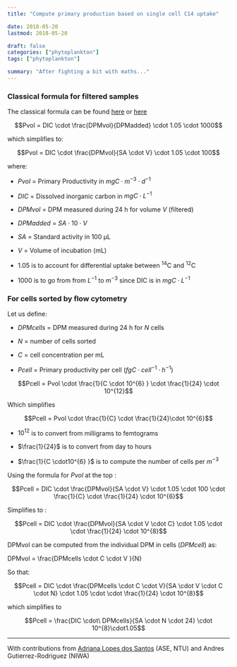 ```yaml
---
title: "Compute primary production based on single cell C14 uptake"

date: 2018-05-20
lastmod: 2018-05-20

draft: false
categories: ["phytoplankton"]
tags: ["phytoplankton"]

summary: "After fighting a bit with maths..."
---
```


### Classical formula for filtered samples

The classical formula can be found [here](http://hahana.soest.hawaii.edu/hot/protocols/chap14.html) or [here](http://www.montana.edu/priscu/documents/LTER-methods-web-page/Method_Manual_AC_22_Feb_2017.pdf)

$$Pvol = DIC \cdot \frac{DPMvol}{DPMadded} \cdot 1.05 \cdot 1000$$

which simplifies to:

$$Pvol = DIC \cdot \frac{DPMvol}{SA \cdot  V} \cdot 1.05 \cdot 100$$

where:

* $Pvol$ = Primary Productivity in $mgC \cdot m^{-3} \cdot d^{-1}$

* $DIC$ = Dissolved inorganic carbon in  $mgC \cdot L^{-1}$

* $DPMvol$ = DPM measured during 24 h for volume $V$ (filtered)

* $DPMadded$ = $SA \cdot 10 \cdot  V$

* $SA$ = Standard activity in 100 µL

* $V$ = Volume of incubation (mL)

* 1.05 is to account for differential uptake between $^{14}$C and $^{12}$C

* 1000 is to go from from $L^{-1}$ to $m^{-3}$ since DIC is in $mgC \cdot L^{-1}$


### For cells sorted by flow cytometry

Let us define:

* $DPMcells$ = DPM measured  during 24 h for $N$ cells

* $N$ = number of cells sorted

* $C$ = cell concentration per mL

* $Pcell$ = Primary productivity per cell ($fgC \cdot cell^{-1} \cdot h^{-1}$)

$$Pcell = Pvol \cdot \frac{1}{C \cdot 10^{6} } \cdot \frac{1}{24} \cdot 10^{12}$$

Which simplifies

$$Pcell = Pvol \cdot \frac{1}{C} \cdot \frac{1}{24}\cdot 10^{6}$$

* $10^{12}$ is to convert from milligrams to femtograms

* $\frac{1}{24}$ is to convert from day to hours

* $\frac{1}{C \cdot10^{6} }$ is to compute the number of cells per  $m^{-3}$

Using the formula for $Pvol$ at the top :

$$Pcell = DIC \cdot \frac{DPMvol}{SA \cdot  V} \cdot 1.05 \cdot 100 \cdot \frac{1}{C} \cdot \frac{1}{24} \cdot 10^{6}$$

Simplifies to :

$$Pcell = DIC \cdot \frac{DPMvol}{SA \cdot  V \cdot  C} \cdot 1.05 \cdot \cdot \frac{1}{24} \cdot 10^{8}$$

DPMvol can be computed from the individual DPM in cells ($DPMcell$) as:

DPMvol = \frac{DPMcells \cdot C  \cdot V }{N}

So that:

$$Pcell = DIC \cdot \frac{DPMcells \cdot C  \cdot V}{SA \cdot  V \cdot  C  \cdot  N} \cdot 1.05 \cdot \cdot \frac{1}{24} \cdot 10^{8}$$


which simplifies to

$$Pcell = \frac{DIC \cdot\ DPMcells}{SA \cdot N \cdot 24} \cdot 10^{8}\cdot1.05$$





---

With contributions from [Adriana Lopes dos Santos](https://adriana.netlify.com/) (ASE, NTU) and Andres Gutierrez-Rodriguez (NIWA)
